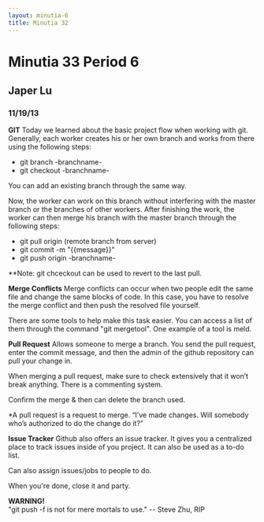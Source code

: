 ```yaml
---
layout: minutia-6
title: Minutia 32
---
```


# Minutia 33 Period 6
## Japer Lu
### 11/19/13

__GIT__
Today we learned about the basic project flow when working with git.
Generally, each worker creates his or her own branch and works from there using the following steps:

- git branch -branchname-
- git checkout -branchname-

You can add an existing branch through the same way.

Now, the worker can work on this branch without interfering with the master branch or the branches of other workers. After finishing the work, the worker can then merge his branch with the master branch through the following steps:

- git pull origin (remote branch from server)
- git commit -m "{{message}}"
- git push origin -branchname-

**Note: git chceckout can be used to revert to the last pull.

__Merge Conflicts__
Merge conflicts can occur when two people edit the same file and change the same blocks of code.
In this case, you have to resolve the merge conflict and then push the resolved file yourself. 

There are some tools to help make this task easier. You can access a list of them through the command "git mergetool". One example of a tool is meld.

__Pull Request__
Allows someone to merge a branch. You send the pull request, enter the commit message, and then the admin of the github repository can pull your change in.

When merging a pull request, make sure to check extensively that it won’t break anything. There is a commenting system.

Confirm the merge & then can delete the branch used.

*A pull request is a request to merge. “I’ve made changes. Will somebody who’s authorized to do the change do it?”

__Issue Tracker__
Github also offers an issue tracker. It gives you a centralized place to track issues inside of you project. It can also be used as a to-do list.

Can also assign issues/jobs to people to do.

When you're done, close it and party.

__WARNING!__  
"git push -f is not for mere mortals to use." -- Steve Zhu, RIP
